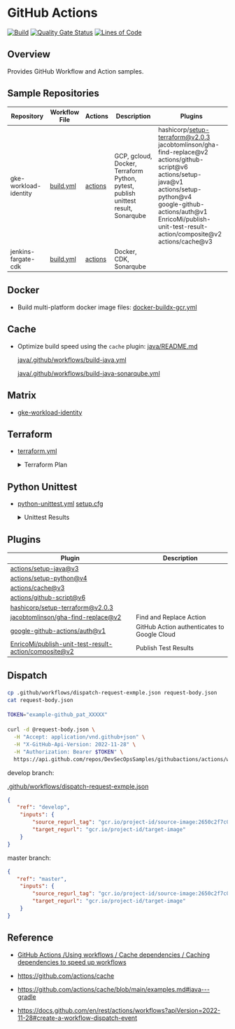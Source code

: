 
# GitHub Actions

[![Build](https://github.com/DevSecOpsSamples/githubactions/actions/workflows/build.yml/badge.svg?branch=master)](https://github.com/DevSecOpsSamples/githubactions/actions/workflows/build.yml)
[![Quality Gate Status](https://sonarcloud.io/api/project_badges/measure?project=DevSecOpsSamples_githubactions&metric=alert_status)](https://sonarcloud.io/summary/new_code?id=DevSecOpsSamples_githubactions) [![Lines of Code](https://sonarcloud.io/api/project_badges/measure?project=DevSecOpsSamples_githubactions&metric=ncloc)](https://sonarcloud.io/summary/new_code?id=DevSecOpsSamples_githubactions)

## Overview

Provides GitHub Workflow and Action samples.

## Sample Repositories

| Repository                          | Workflow File | Actions | Description | Plugins |
|---|--------------------------------|------|--------------------------------|---------------|
| gke-workload-identity | [build.yml](https://github.com/DevSecOpsSamples/gke-workload-identity/blob/master/.github/workflows/build.yml)     | [actions](https://github.com/DevSecOpsSamples/gke-workload-identity/actions/workflows/build.yml) | GCP, gcloud, Docker, Terraform <br/> Python, pytest, publish unittest result, Sonarqube  | hashicorp/setup-terraform@v2.0.3 <br/>jacobtomlinson/gha-find-replace@v2 <br/> actions/github-script@v6 <br/>actions/setup-java@v1 <br/>actions/setup-python@v4 <br/> google-github-actions/auth@v1 <br/> EnricoMi/publish-unit-test-result-action/composite@v2 <br/> actions/cache@v3 <br/> |
| jenkins-fargate-cdk   | [build.yml](https://github.com/DevSecOpsSamples/jenkins-fargate-cdk/blob/master/.github/workflows/build.yml)     | [actions](https://github.com/DevSecOpsSamples/jenkins-fargate-cdk/actions/workflows/build.yml) | Docker, CDK, Sonarqube | |

## Docker

- Build multi-platform docker image files: [docker-buildx-gcr.yml](docker-buildx-gcr.yml)

## Cache

- Optimize build speed using the `cache` plugin: [java/README.md](java/README.md)

    [java/.github/workflows/build-java.yml](java/.github/workflows/build-java.yml)

    [java/.github/workflows/build-java-sonarqube.yml](java/.github/workflows/build-java-sonarqube.yml)

## Matrix

- [gke-workload-identity](https://github.com/DevSecOpsSamples/gke-workload-identity/blob/master/.github/workflows/build.yml)

## Terraform

- [terraform.yml](terraform.yml)

    <details><summary>Terraform Plan</summary>

    ![terraform-plan.png](./screenshots/terraform-plan.png?raw=true)

    </details>

## Python Unittest

- [python-unittest.yml](python-unittest.yml) [setup.cfg](setup.cfg)

    <details><summary>Unittest Results</summary>

    ![test-failed.png](./screenshots/test-failed.png?raw=true)

    ![test-failed-details.png](./screenshots/test-failed-details.png?raw=true)

    </details>

## Plugins

| Plugin      |  Description                   |
|-------------|--------------------------------|
| [actions/setup-java@v3](https://github.com/actions/setup-java) |  |
| [actions/setup-python@v4](https://github.com/actions/setup-python) |  |
| [actions/cache@v3](https://github.com/actions/cache) |  |
| [actions/github-script@v6](https://github.com/actions/github-script) |  |
| [hashicorp/setup-terraform@v2.0.3](https://github.com/hashicorp/setup-terraform) | |
| [jacobtomlinson/gha-find-replace@v2](https://github.com/jacobtomlinson/gha-find-replace) | Find and Replace Action |
| [google-github-actions/auth@v1](https://github.com/google-github-actions/auth) |  GitHub Action authenticates to Google Cloud |
| [EnricoMi/publish-unit-test-result-action/composite@v2](https://github.com/EnricoMi/publish-unit-test-result-action) |  Publish Test Results |

## Dispatch

```bash
cp .github/workflows/dispatch-request-exmple.json request-body.json
cat request-body.json

TOKEN="example-github_pat_XXXXX"

curl -d @request-body.json \
  -H "Accept: application/vnd.github+json" \
  -H "X-GitHub-Api-Version: 2022-11-28" \
  -H "Authorization: Bearer $TOKEN" \
  https://api.github.com/repos/DevSecOpsSamples/githubactions/actions/workflows/dispatch-example.yml/dispatches
```

develop branch:

[.github/workflows/dispatch-request-exmple.json](.github/workflows/dispatch-request-exmple.json)

```json
{ 
   "ref": "develop",
    "inputs": {
        "source_regurl_tag": "gcr.io/project-id/source-image:2650c2f7c04640b8c67df560510914f7ba2033e2",
        "target_regurl": "gcr.io/project-id/target-image"
    }
}
```

master branch:

```json
{ 
   "ref": "master",
    "inputs": {
        "source_regurl_tag": "gcr.io/project-id/source-image:2650c2f7c04640b8c67df560510914f7ba2033e2",
        "target_regurl": "gcr.io/project-id/target-image"
    }
}
```


## Reference

- [GitHub Actions /Using workflows / Cache dependencies / Caching dependencies to speed up workflows](https://docs.github.com/en/actions/using-workflows/caching-dependencies-to-speed-up-workflows#managing-caches)

- https://github.com/actions/cache

- https://github.com/actions/cache/blob/main/examples.md#java---gradle

- https://docs.github.com/en/rest/actions/workflows?apiVersion=2022-11-28#create-a-workflow-dispatch-event